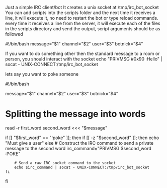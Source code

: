 Just a simple IRC client/bot
It creates a unix socket at /tmp/irc_bot_socket
You can add scripts into the scripts folder and the next time it receives a line, it will execute it, no need to restart the bot or type reload commands.
every time it receives a line from the server, it will execute each of the files in the scripts directory and send the output, script arguments should be as followed

#!/bin/bash
message="$1"
channel="$2"
user="$3"
botnick="$4"

If you want to do something other then the standard message to a room or person, you should interact with the socket
echo "PRIVMSG #0x90 :Hello" | socat - UNIX-CONNECT:/tmp/irc_bot_socket

lets say you want to poke someone

#!/bin/bash

message="$1"
channel="$2"
user="$3"
botnick="$4"

# Splitting the message into words
read -r first_word second_word <<< "$message"

if [[ "$first_word" == "!poke" ]]; then
    if [[ -z "$second_word" ]]; then
        echo "Must give a user"
    else
        # Construct the IRC command to send a private message to the second word
        irc_command="PRIVMSG $second_word :POKE"

        # Send a raw IRC socket command to the socket
        echo $irc_command | socat - UNIX-CONNECT:/tmp/irc_bot_socket
    fi
fi
